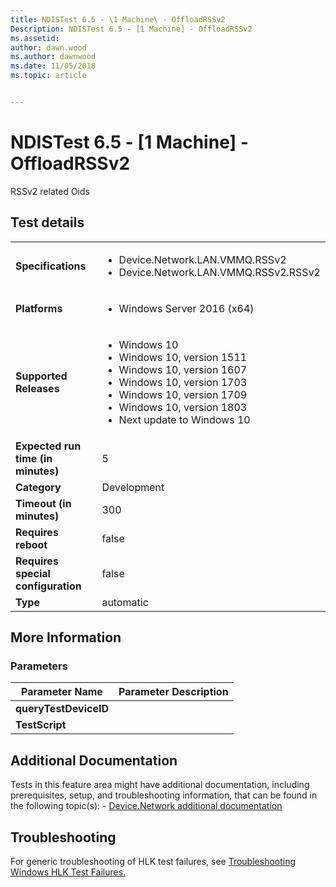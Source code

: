 ```yaml
---
title: NDISTest 6.5 - \1 Machine\ - OffloadRSSv2
Description: NDISTest 6.5 - [1 Machine] - OffloadRSSv2
ms.assetid: 
author: dawn.wood
ms.author: dawnwood
ms.date: 11/05/2018
ms.topic: article


---
```


# NDISTest 6.5 - \[1 Machine\] - OffloadRSSv2

RSSv2 related Oids

## Test details
|||
|---|---|
| **Specifications**  | <ul><li>Device.Network.LAN.VMMQ.RSSv2</li><li>Device.Network.LAN.VMMQ.RSSv2.RSSv2</li></ul> |  
| **Platforms**   | <ul><li>Windows Server 2016 (x64)</li></ul> |
| **Supported Releases** | <ul><li>Windows 10</li><li>Windows 10, version 1511</li><li>Windows 10, version 1607</li><li>Windows 10, version 1703</li><li>Windows 10, version 1709</li><li>Windows 10, version 1803</li><li>Next update to Windows 10</li></ul> |
|**Expected run time (in minutes)**| 5 |
|**Category**| Development |
|**Timeout (in minutes)**| 300 |
|**Requires reboot**| false |
|**Requires special configuration**| false |
|**Type**| automatic |

## More Information
### Parameters
| Parameter Name | Parameter Description |
| --- | --- |
| **queryTestDeviceID** |  |
| **TestScript** |  |


## Additional Documentation
Tests in this feature area might have additional documentation, including prerequisites, setup, and troubleshooting information, that can be found in the following topic(s): - [Device.Network additional documentation](device-network-additional-documentation.md)



## Troubleshooting
For generic troubleshooting of HLK test failures, see [Troubleshooting Windows HLK Test Failures.](..\user\troubleshooting-windows-hlk-test-failures.md)